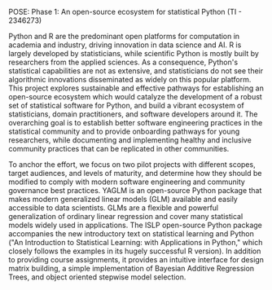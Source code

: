 <!--

    Abstract: This abstract will be linked to your project on the NSF award
    search website for the public (including Congress) and our scientific peers to
    peruse. An NSF abstract is a public record of an award that describes the
    project and justifies expenditure of Federal (taxpayer) funds and should convey
    both the intellectual merit and the broader impacts of the project. The
    abstracts are available to a wide audience and must be written accordingly.
    They are also distributed on request to members of Congress, the media, and
    others who may not have training in science.

    The abstract should contain two paragraphs, and we prefer that it is
    written in the present tense. The first paragraph is a non-technical
    explanation of the project’s broader significance and importance, for a lay
    audience. The first sentence might open with the primary potential benefit of
    the research (1-3 sentences that clearly describe the broader questions or
    issues the project aims to address; what about this project might impress or
    inspire a public audience; why this a good taxpayer is investment). It can also
    include the primary activity the awardee plans to carry out during the project.
    This paragraph should be written at about a 12th grade reading level.

    The second paragraph is a more technical description of the project, but
    this should also be widely accessible (if not at a 12th grade reading level,
    certainly no higher than lower college reading level). State the problem to be
    studied. State the goals and scope of the research, the theoretical framing,
    the methods, and the data analytic approaches to be used. Reflect the project’s
    goals as they may have been modified in the review process but avoid the
    lower-level details that would only mean anything to a very sophisticated
    technical/research audience (leave that to the ensuing journal articles!).

    Please send us a draft of the abstract as an MS-Word or plain text document
    via email. We will use your suggested draft to formulate the final text, which
    is likely to be edited by NSF staff before the award recommendation is
    finalized. Writing a document for public, lay-audience consumption can take
    time can care - this is not a typical journal article abstract. If you would
    like to see examples for public abstracts from awards from our program, please
    access the award search website and search for the POSE program.


NSF award abstracts should:

 Explain the project's significance and importance; and

 Serve as a public justification for NSF funding by articulating how the
 project serves the national interest, as embodied by the NSF's mission: to
 serve the progress of science; to advance the national health, prosperity and
 welfare; or to secure the national defense.

-->

POSE: Phase 1: An open-source ecosystem for statistical Python (TI - 2346273)

Python and R are the predominant open platforms for computation in academia and industry, driving innovation in data science and AI.
R is largely developed by statisticians, while scientific Python is mostly built by researchers from the applied sciences.
As a consequence, Python's statistical capabilities are not as extensive, and statisticians do not see their algorithmic innovations disseminated as widely on this popular platform.
This project explores sustainable and effective pathways for establishing an open-source ecosystem which would catalyze the development of a robust set of statistical software for Python,
and build a vibrant ecosystem of statisticians, domain practitioners, and software developers around it.
The overarching goal is to establish better software engineering practices in the statistical community
and to provide onboarding pathways for young researchers, while documenting and implementing
healthy and inclusive community practices that can be replicated in other communities.

To anchor the effort, we focus on two pilot projects with different scopes, target audiences, and levels of maturity,
and determine how they should be modified to comply with modern software engineering and community governance best practices.
YAGLM is an open-source Python package that makes modern generalized linear models (GLM) available and easily accessible to data scientists.
GLMs are a flexible and powerful generalization of ordinary linear regression and cover many statistical models widely used in applications.
The ISLP open-source Python package accompanies the new introductory text on statistical learning and Python ("An Introduction to Statistical Learning: with Applications in Python," which closely follows the examples in its hugely successful R version).
In addition to providing course assignments, it provides an intuitive interface for design matrix building, a simple implementation of Bayesian Additive Regression Trees, and object oriented stepwise model selection.
